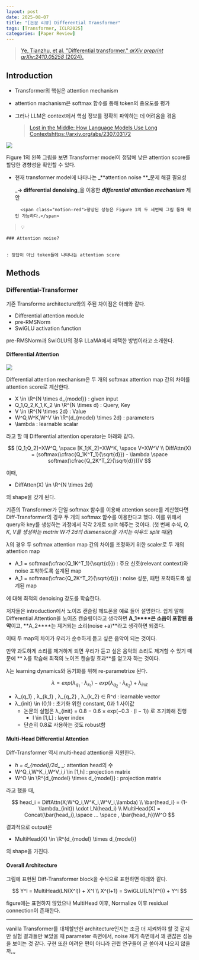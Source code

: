 ```yaml
---
layout: post
date: 2025-08-07
title: "[논문 리뷰] Differential Transformer"
tags: [Transformer, ICLR2025]
categories: [Paper Review]
---
```


> [Ye, Tianzhu, et al. "Differential transformer." ](https://arxiv.org/abs/2410.05258)[_arXiv preprint arXiv:2410.05258_](https://arxiv.org/abs/2410.05258)[ (2024).](https://arxiv.org/abs/2410.05258)



## Introduction

- Transformer의 핵심은 attention mechanism
- attention machanism은 softmax 함수를 통해 token의 중요도를 평가
- 그러나 LLM은 context에서 핵심 정보를 정확히 파악하는 데 어려움을 겪음

	> [Lost in the Middle: How Language Models Use Long Contextshttps://arxiv.org/abs/2307.03172](https://arxiv.org/abs/2307.03172)


![](https://prod-files-secure.s3.us-west-2.amazonaws.com/542b861c-36a8-4051-84e5-8804b6728dba/9083ea56-691a-4752-ae26-47f403431ac8/image.png?X-Amz-Algorithm=AWS4-HMAC-SHA256&X-Amz-Content-Sha256=UNSIGNED-PAYLOAD&X-Amz-Credential=ASIAZI2LB4667KNWLDVB%2F20250827%2Fus-west-2%2Fs3%2Faws4_request&X-Amz-Date=20250827T080101Z&X-Amz-Expires=3600&X-Amz-Security-Token=IQoJb3JpZ2luX2VjEC8aCXVzLXdlc3QtMiJGMEQCIEhLxNwjkLSH3hEguJWg8VOrV1Evhrhv9Kdy2iIFcQfrAiBaPpG4JPovtcocj9pVTWU8NsToXm5%2FBy1QgL34p1KxFyqIBAiI%2F%2F%2F%2F%2F%2F%2F%2F%2F%2F8BEAAaDDYzNzQyMzE4MzgwNSIM5%2FCUhTbOj1M6p%2F6AKtwDrpk9wnLPq7eyzyE94RhXPIVhpfg9v2YfJERDaKJwKvYHA4zf35sV8Jb%2Fyk%2FQ5rWXUBUvTZBUuJ3bQeAuLHDNip5uW0BOJzgceAtV5eRi4yivv2Jp5a6UQDeVvwCNrML4385tZhfyoVElqJFI9J2YuVYj45Z3TwhWSOpUmTnVQ%2FqGxozU9FE5QxQaSSmei5MiO8NyVfMdILoLicDYBfV37gCKL3jrwF0%2FR5qAV%2F2Wfh3ouvDxkWgWhF1Ui0PWaplIK4%2FJHkmV5wm7Gfqm6EsbLUyR9cG0dGcdCosjwu264W%2BdVag%2Fu8FCoPXzCd67s2LGpE1X0PQb1OCNye89nAz05DfhUApRaEv0SJ29v%2F3D9VecJnteNGM74sRYcoBBl5WYaSqCcrKU1TNlpGoPOb%2BnDORDhNxaULCN0v%2FdqIU24jF22mDEPFhTeZtB2XVnlREfON2WDQMUV95bmUBy7YX9SGIklqcfvTKjdtLD1YJ%2FtwQVQo8jjqtk%2Fvvyjdxp2s2fG3LToIzTBar%2ByIF0mUyWA44s2Ad7%2FAHTJITL54Qba2GKn3XJ97jUj4fnYlrdenU7h%2Bsk1gkK93XPu2aRSpAqWaaCEgpn2dEopl%2BuA959RKImrac0bzoTjGhOTfMwhN26xQY6pgFlTCH%2FD2k%2B0FDDqpsIOMJWyrZi5kn14z8nB0LajIYkkjZsHRG1PXmAhUNYjhgU%2BABg%2FkIhsEaPe8Qlxv6bBjmc3%2BJyEuc56BF7pinQcAUDeST8ZBJJEpPR9Gcd2ytyMz6ACc5WhflNO%2FkGSoTqKcXN2nDVHGcgYyvWg7u3wrtCNxS5Fe4DmM92G1EylmJE0uXspvMGyDBaBwpDMl5lz2Ue4Mdx4ZZM&X-Amz-Signature=e3502d9938e1baadf89d3459aba00ec945ecb290fccad03152d587bd1c14c81a&X-Amz-SignedHeaders=host&x-amz-checksum-mode=ENABLED&x-id=GetObject)


Figure 1의 왼쪽 그림을 보면 Transformer model이 정답에 낮은 attention score를 할당한 경향성을 확인할 수 있다.

- 현재 transformer model에 나타나는 _**attention noise **_문제 해결 필요성

	_**→ differential denoising**_을 이용한 _**differential attention mechanism**_ 제안


		<span class="notion-red">향상된 성능은 Figure 1의 두 세번째 그림 통해 확인 가능하다.</span>


> 💡 


	### Attention noise?


	: 정답이 아닌 token들에 나타나는 attention score



## Methods



### Differential-Transformer


기존 Transforme architecture와의 주된 차이점은 아래와 같다.

- Differential attention module
- pre-RMSNorm
- SwiGLU activation function

pre-RMSNorm과 SwiGLU의 경우 LLaMA에서 채택한 방법이라고 소개한다.



#### Differential Attention


![](https://prod-files-secure.s3.us-west-2.amazonaws.com/542b861c-36a8-4051-84e5-8804b6728dba/116d70b2-1963-4810-9167-f4c7d8a06e8f/image.png?X-Amz-Algorithm=AWS4-HMAC-SHA256&X-Amz-Content-Sha256=UNSIGNED-PAYLOAD&X-Amz-Credential=ASIAZI2LB4667KNWLDVB%2F20250827%2Fus-west-2%2Fs3%2Faws4_request&X-Amz-Date=20250827T080101Z&X-Amz-Expires=3600&X-Amz-Security-Token=IQoJb3JpZ2luX2VjEC8aCXVzLXdlc3QtMiJGMEQCIEhLxNwjkLSH3hEguJWg8VOrV1Evhrhv9Kdy2iIFcQfrAiBaPpG4JPovtcocj9pVTWU8NsToXm5%2FBy1QgL34p1KxFyqIBAiI%2F%2F%2F%2F%2F%2F%2F%2F%2F%2F8BEAAaDDYzNzQyMzE4MzgwNSIM5%2FCUhTbOj1M6p%2F6AKtwDrpk9wnLPq7eyzyE94RhXPIVhpfg9v2YfJERDaKJwKvYHA4zf35sV8Jb%2Fyk%2FQ5rWXUBUvTZBUuJ3bQeAuLHDNip5uW0BOJzgceAtV5eRi4yivv2Jp5a6UQDeVvwCNrML4385tZhfyoVElqJFI9J2YuVYj45Z3TwhWSOpUmTnVQ%2FqGxozU9FE5QxQaSSmei5MiO8NyVfMdILoLicDYBfV37gCKL3jrwF0%2FR5qAV%2F2Wfh3ouvDxkWgWhF1Ui0PWaplIK4%2FJHkmV5wm7Gfqm6EsbLUyR9cG0dGcdCosjwu264W%2BdVag%2Fu8FCoPXzCd67s2LGpE1X0PQb1OCNye89nAz05DfhUApRaEv0SJ29v%2F3D9VecJnteNGM74sRYcoBBl5WYaSqCcrKU1TNlpGoPOb%2BnDORDhNxaULCN0v%2FdqIU24jF22mDEPFhTeZtB2XVnlREfON2WDQMUV95bmUBy7YX9SGIklqcfvTKjdtLD1YJ%2FtwQVQo8jjqtk%2Fvvyjdxp2s2fG3LToIzTBar%2ByIF0mUyWA44s2Ad7%2FAHTJITL54Qba2GKn3XJ97jUj4fnYlrdenU7h%2Bsk1gkK93XPu2aRSpAqWaaCEgpn2dEopl%2BuA959RKImrac0bzoTjGhOTfMwhN26xQY6pgFlTCH%2FD2k%2B0FDDqpsIOMJWyrZi5kn14z8nB0LajIYkkjZsHRG1PXmAhUNYjhgU%2BABg%2FkIhsEaPe8Qlxv6bBjmc3%2BJyEuc56BF7pinQcAUDeST8ZBJJEpPR9Gcd2ytyMz6ACc5WhflNO%2FkGSoTqKcXN2nDVHGcgYyvWg7u3wrtCNxS5Fe4DmM92G1EylmJE0uXspvMGyDBaBwpDMl5lz2Ue4Mdx4ZZM&X-Amz-Signature=61334e47b9ffd340c09cae342c9711f17171f477c921d4f1a04d386ee4b768cd&X-Amz-SignedHeaders=host&x-amz-checksum-mode=ENABLED&x-id=GetObject)


Differential attention mechanism은 두 개의 softmax attention map 간의 차이를 attention score로 계산한다.

- X \in \R^{N \times d\_{model}} : given input
- Q\_1,Q\_2,K\_1,K\_2 \in \R^{N \times d} : Query, Key
- V \in \R^{N \times 2d} : Value
- W^Q,W^K,W^V \in \R^{d\_{model} \times 2d} : parameters
- \lambda : learnable scalar

라고 할 때 Differential attention operator는 아래와 같다.


$$
[Q_1;Q_2]=XW^Q, \space [K_1;K_2]=XW^K, \space V=XW^V \\
DiffAttn(X) = (softmax(\cfrac{Q_1K^T_1}{\sqrt{d}}) - \lambda \space softmax(\cfrac{Q_2K^T_2}{\sqrt{d}}))V
$$


이때,

- DiffAtten(X) \in \R^{N \times 2d}

의 shape을 갖게 된다.


기존의 Transformer가 단일 softmax 함수를 이용해 attention score를 계산했다면 Diff-Transformer의 경우 두 개의 softmax 함수를 이용한다고 했다. 이를 위해서 query와 key를 생성하는 과정에서 각각 2개로 split 해주는 것이다. <span class="notion-red">(첫 번째 수식, </span><span class="notion-red">_Q, K, V를 생성하는 matrix W가 2d의 dismension을 가지는 이유도 split 때문_</span><span class="notion-red">)</span>


 λ의 경우 두 softmax attention map 간의 차이를 조정하기 위한 scaler로 두 개의 attention map

- A\_1 = softmax(\cfrac{Q\_1K^T\_1}{\sqrt{d}}) : 주요 신호(relevant context)와 noise 포착하도록 설계된 map
- A\_1 = softmax(\cfrac{Q\_2K^T\_2}{\sqrt{d}}) : noise 성분, 패턴 포착하도록 설계된 map 

에 대해 최적의 denoising 강도를 학습한다.


저자들은 introduction에서 노이즈 캔슬링 헤드폰을 예로 들어 설명한다. 쉽게 말해 Differential Attention을 노이즈 캔슬링이라고 생각하면 **A\_1****은 소음이 포함된 음악**이고, **A\_2****는 제거되는 소리(noise +a)**라고 생각하면 되겠다. 


이때 두 map의 차이가 우리가 순수하게 듣고 싶은 음악이 되는 것이다. 


만약 과도하게 소리를 제거하게 되면 우리가 듣고 싶은 음악의 소리도 제거할 수 있기 때문에 ** λ를 학습해 최적의 노이즈 캔슬링 효과**를 얻고자 하는 것이다.


λ는 learning dynamics와 동기화를 위해 re-parametrize 된다.


$$
\lambda = exp(\lambda_{q_1} \cdot \lambda_{k_1}) - exp(\lambda_{q_2} \cdot \lambda_{k_2}) + \lambda_{init}
$$

- λ\_{q\_1} , λ\_{k\_1} , λ\_{q\_2} , λ\_{k\_2} ∈ R^d : learnable vector
- λ\_{init} \in (0,1) : 초기화 위한 constant, 0과 1 사이값
	- 논문의 실험은 λ\_{init} = 0.8 − 0.6 × exp(−0.3 · (l − 1)) 로 초기화해 진행
		- l \in [1,L] : layer index
	- 단순히 0.8로 사용하는 것도 robust함


#### **Multi-Head Differential Attention**


Diff-Transformer 역시 multi-head attention을 지원한다.

- _h = d\_{model}/2d__ _: attention head의 수
- W^Q\_i,W^K\_i,W^V\_i,i \in [1,h] : projection matrix
- W^O \in \R^{d\_{model} \times d\_{model}} : projection matrix

라고 했을 때,


$$
head_i = DiffAttn(X;W^Q_i,W^K_i,W^V_i,\lambda) \\
\bar{head_i} = (1-\lambda_{init}) \cdot LN(head_i) \\
MultiHead(X) = Concat(\bar{head_i},\space ... \space , \bar{head_h})W^O
$$


결과적으로 output은

- MultiHead(X) \in \R^{d\_{model} \times d\_{model}}

의 shape을 가진다.



#### Overall Architecture


그림에 표현된 Diff-Transformer block을 수식으로 표현하면 아래와 같다.


$$
Y^l = MultiHead(LN(X^l)) + X^l \\
X^{l+1} = SwiGLU(LN(Y^l)) + Y^l
$$


figure에는 표현하지 않았으나 MultiHead 이후, Normalize 이후 residual connection이 존재한다.


---


vanilla Transformer를 대체할만한 architecture인지는 조금 더 지켜봐야 할 것 같지만 실험 결과들만 보았을 때 parameter 측면에서, noise 제거 측면에서 꽤 괜찮은 성능을 보이는 것 같다. 구현 또한 어려운 편이 아니라 관련 연구들이 곧 쏟아져 나오지 않을까,,,

